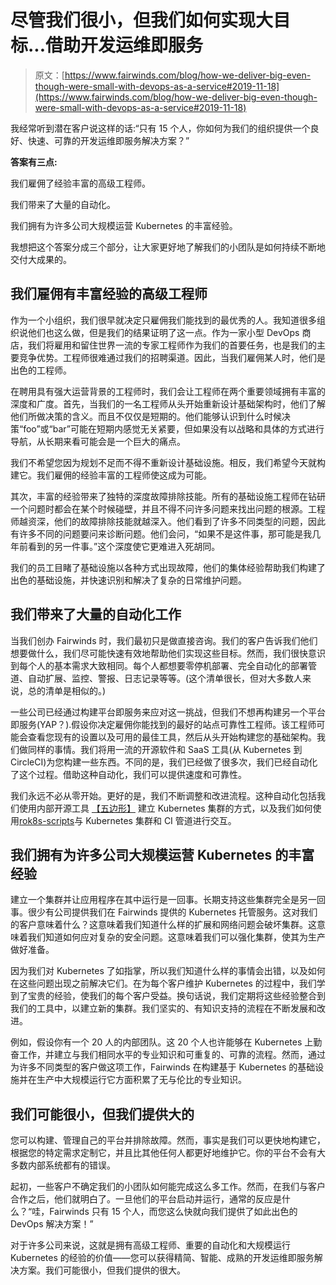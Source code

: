 # 尽管我们很小，但我们如何实现大目标...借助开发运维即服务

> 原文：[https://www.fairwinds.com/blog/how-we-deliver-big-even-though-were-small-with-devops-as-a-service#2019-11-18](https://www.fairwinds.com/blog/how-we-deliver-big-even-though-were-small-with-devops-as-a-service#2019-11-18)

 我经常听到潜在客户说这样的话:“只有 15 个人，你如何为我们的组织提供一个良好、快速、可靠的开发运维即服务解决方案？”

**答案有三点:**

我们雇佣了经验丰富的高级工程师。

我们带来了大量的自动化。

我们拥有为许多公司大规模运营 Kubernetes 的丰富经验。

我想把这个答案分成三个部分，让大家更好地了解我们的小团队是如何持续不断地交付大成果的。

## 我们雇佣有丰富经验的高级工程师

作为一个小组织，我们很早就决定只雇佣我们能找到的最优秀的人。我知道很多组织说他们也这么做，但是我们的结果证明了这一点。作为一家小型 DevOps 商店，我们将雇用和留住世界一流的专家工程师作为我们的首要任务，也是我们的主要竞争优势。工程师很难通过我们的招聘渠道。因此，当我们雇佣某人时，他们是出色的工程师。

在聘用具有强大运营背景的工程师时，我们会让工程师在两个重要领域拥有丰富的深度和广度。首先，当我们的一名工程师从头开始重新设计基础架构时，他们了解他们所做决策的含义。而且不仅仅是短期的。他们能够认识到什么时候决策“foo”或“bar”可能在短期内感觉无关紧要，但如果没有以战略和具体的方式进行导航，从长期来看可能会是一个巨大的痛点。

我们不希望您因为规划不足而不得不重新设计基础设施。相反，我们希望今天就构建它。我们雇佣的经验丰富的工程师使这成为可能。

其次，丰富的经验带来了独特的深度故障排除技能。所有的基础设施工程师在钻研一个问题时都会在某个时候碰壁，并且不得不问许多问题来找出问题的根源。工程师越资深，他们的故障排除技能就越深入。他们看到了许多不同类型的问题，因此有许多不同的问题要问来诊断问题。他们会问，“如果不是这件事，那可能是我几年前看到的另一件事。”这个深度使它更难进入死胡同。

我们的员工目睹了基础设施以各种方式出现故障，他们的集体经验帮助我们构建了出色的基础设施，并快速识别和解决了复杂的日常维护问题。

## 我们带来了大量的自动化工作

当我们创办 Fairwinds 时，我们最初只是做直接咨询。我们的客户告诉我们他们想要做什么，我们尽可能快速有效地帮助他们实现这些目标。然而，我们很快意识到每个人的基本需求大致相同。每个人都想要零停机部署、完全自动化的部署管道、自动扩展、监控、警报、日志记录等等。(这个清单很长，但对大多数人来说，总的清单是相似的。)

一些公司已经通过构建平台即服务来应对这一挑战，但我们不想再构建另一个平台即服务(YAP？).假设你决定雇佣你能找到的最好的站点可靠性工程师。该工程师可能会查看您现有的设置以及可用的最佳工具，然后从头开始构建您的基础架构。我们做同样的事情。我们将用一流的开源软件和 SaaS 工具(从 Kubernetes 到 CircleCI)为您构建一些东西。不同的是，我们已经做了很多次，我们已经自动化了这个过程。借助这种自动化，我们可以提供速度和可靠性。

我们永远不必从零开始。更好的是，我们不断调整和改进流程。这种自动化包括我们使用内部开源工具 [【五边形】](https://github.com/reactiveops/pentagon) 建立 Kubernetes 集群的方式，以及我们如何使用[rok8s-scripts](https://github.com/reactiveops/rok8s-scripts)与 Kubernetes 集群和 CI 管道进行交互。

## 我们拥有为许多公司大规模运营 Kubernetes 的丰富经验

建立一个集群并让应用程序在其中运行是一回事。长期支持这些集群完全是另一回事。很少有公司提供我们在 Fairwinds 提供的 Kubernetes 托管服务。这对我们的客户意味着什么？这意味着我们知道什么样的扩展和网络问题会破坏集群。这意味着我们知道如何应对复杂的安全问题。这意味着我们可以强化集群，使其为生产做好准备。

因为我们对 Kubernetes 了如指掌，所以我们知道什么样的事情会出错，以及如何在这些问题出现之前解决它们。在为每个客户维护 Kubernetes 的过程中，我们学到了宝贵的经验，使我们的每个客户受益。换句话说，我们定期将这些经验整合到我们的工具中，以建立新的集群。我们坚实的、有知识支持的流程在不断发展和改进。

例如，假设你有一个 20 人的内部团队。这 20 个人也许能够在 Kubernetes 上勤奋工作，并建立与我们相同水平的专业知识和可重复的、可靠的流程。然而，通过为许多不同类型的客户做这项工作，Fairwinds 在构建基于 Kubernetes 的基础设施并在生产中大规模运行它方面积累了无与伦比的专业知识。

## 我们可能很小，但我们提供大的

您可以构建、管理自己的平台并排除故障。然而，事实是我们可以更快地构建它，根据您的特定需求定制它，并且比其他任何人都更好地维护它。你的平台不会有大多数内部系统都有的错误。

起初，一些客户不确定我们的小团队如何能完成这么多工作。然而，在我们与客户合作之后，他们就明白了。一旦他们的平台启动并运行，通常的反应是什么？“哇，Fairwinds 只有 15 个人，而您这么快就向我们提供了如此出色的 DevOps 解决方案！”

对于许多公司来说，这就是拥有高级工程师、重要的自动化和大规模运行 Kubernetes 的经验的价值——您可以获得精简、智能、成熟的开发运维即服务解决方案。我们可能很小，但我们提供的很大。